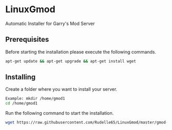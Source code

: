 # LinuxGmod

Automatic Installer for Garry's Mod Server

## Prerequisites

Before starting the installation please execute the following commands.

```bash
apt-get update && apt-get upgrade && apt-get install wget
```

## Installing

Create a folder where you want to install your server.

```bash
Example: mkdir /home/gmod1
cd /home/gmod1
```

Run the following command to start the installation.

```bash
wget https://raw.githubusercontent.com/Rudelle65/LinuxGmod/master/gmod-install.sh && chmod +x gmod-install.sh && bash gmod-install.sh
```
